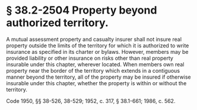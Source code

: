 # § 38.2-2504 Property beyond authorized territory.

<p>A mutual assessment property and casualty insurer shall not insure real property outside the limits of the territory for which it is authorized to write insurance as specified in its charter or bylaws. However, members may be provided liability or other insurance on risks other than real property insurable under this chapter, wherever located. When members own real property near the border of the territory which extends in a contiguous manner beyond the territory, all of the property may be insured if otherwise insurable under this chapter, whether the property is within or without the territory.</p><p>Code 1950, §§ 38-526, 38-529; 1952, c. 317, § 38.1-661; 1986, c. 562.</p>